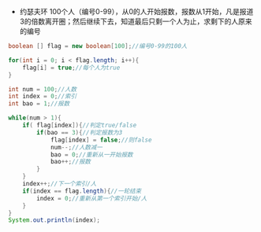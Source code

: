 * 约瑟夫环 100个人（编号0-99），从0的人开始报数，报数从1开始，凡是报道3的倍数离开圈；然后继续下去，知道最后只剩一个人为止，求剩下的人原来的编号

```java 
boolean [] flag = new boolean[100];//编号0-99的100人

for(int i = 0; i < flag.length; i++){
    flag[i] = true;//每个人为true
}

int num = 100;//人数
int index = 0;//索引
int bao = 1;//报数

while(num > 1){
    if( flag[index]){//判定true/false      
        if(bao == 3){//判定报数为3
            flag[index] = false;//则false
            num--;//人数减一
            bao = 0;//重新从一开始报数
            bao++;//报数
        }
    }
    index++;//下一个索引/人
    if(index == flag.length){//一轮结束
        index = 0;//重新从第一个索引开始/人
    }
}
System.out.println(index);
```

